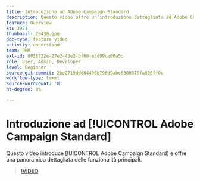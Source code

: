 ```yaml
---
title: Introduzione ad Adobe Campaign Standard
description: Questo video offre un’introduzione dettagliata ad Adobe Campaign Standard.
feature: Overview
kt: 3971
thumbnail: 29430.jpg
doc-type: feature video
activity: understand
team: PMM
exl-id: 8058722e-27e2-43e2-bf60-e3d99ce90a5d
role: User, Admin, Developer
level: Beginner
source-git-commit: 2be2719ddd84490b796d9abc6300376fa896ff0c
workflow-type: tm+mt
source-wordcount: '0'
ht-degree: 0%

---
```


# Introduzione ad [!UICONTROL Adobe Campaign Standard]

Questo video introduce [!UICONTROL Adobe Campaign Standard] e offre una panoramica dettagliata delle funzionalità principali.

>[!VIDEO](https://video.tv.adobe.com/v/29430?quality=12)
